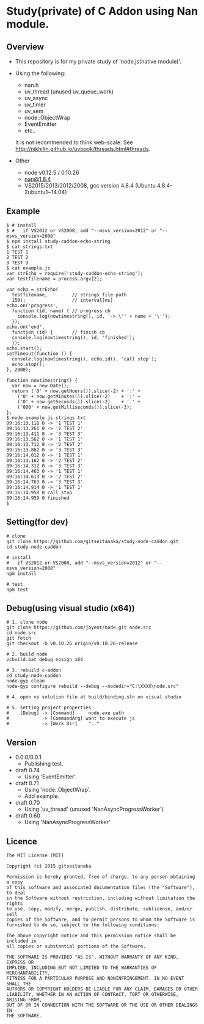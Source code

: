 # Study(private) of C Addon using Nan module.


## Overview

* This repository is for my private study of 'node.js(native module)'.
* Using the following:
    - nan.h
    - uv_thread (unused uv_queue_work)
    - uv_async
    - uv_timer
    - uv_sem
    - node::ObjectWrap
    - EventEmitter
    - etc..
    
    It is not recommended to think web-scale. See <http://nikhilm.github.io/uvbook/threads.html#threads>.

* Other
    - node v0.12.5 / 0.10.26
    - nan@1.8.4
    - VS2015/2013/2012/2008, gcc version 4.8.4 (Ubuntu 4.8.4-2ubuntu1~14.04)

## Example
	
	$ # install
    $ #   if VS2012 or VS2008, add "--msvs_version=2012" or "--msvs_version=2008" 
	$ npm install study-caddon-echo-string
	$ cat strings.txt
	1 TEST 1
    2 TEST 2
    3 TEST 3
	$ cat example.js  
    var strEcho = require('study-caddon-echo-string');
    var testfilename = process.argv[2];
    
    var echo = strEcho(
      testfilename,         // strings file path
      150);                 // interval[ms]
    echo.on('progress',
      function (id, name) { // progress cb
        console.log(nowtimestring(), id, '-> \'' + name + '\'');
      });
    echo.on('end',
      function (id) {       // finish cb
      console.log(nowtimestring(), id, 'finished');
      });
    echo.start();
    setTimeout(function () {
      console.log(nowtimestring(), echo.id(), 'call stop');
      echo.stop();
    }, 2000);
    
    function nowtimestring() {
      var now = new Date();
      return ('0' + now.getHours()).slice(-2) + ':' +
        ('0' + now.getMinutes()).slice(-2)    + ':' +
        ('0' + now.getSeconds()).slice(-2)    + '.' +
        ('000' + now.getMilliseconds()).slice(-3);
    };
    $ node example.js strings.txt
    09:16:13.118 0 -> '1 TEST 1'
    09:16:13.261 0 -> '2 TEST 2'
    09:16:13.411 0 -> '3 TEST 3'
    09:16:13.562 0 -> '1 TEST 1'
    09:16:13.712 0 -> '2 TEST 2'
    09:16:13.862 0 -> '3 TEST 3'
    09:16:14.012 0 -> '1 TEST 1'
    09:16:14.162 0 -> '2 TEST 2'
    09:16:14.312 0 -> '3 TEST 3'
    09:16:14.463 0 -> '1 TEST 1'
    09:16:14.613 0 -> '2 TEST 2'
    09:16:14.763 0 -> '3 TEST 3'
    09:16:14.914 0 -> '1 TEST 1'
    09:16:14.958 0 call stop
    09:16:14.959 0 finished
    $

## Setting(for dev)
	
	# clone
	git clone https://github.com/gitseitanaka/study-node-caddon.git
	cd study-node-caddon
	
	# install
	#   if VS2012 or VS2008, add "--msvs_version=2012" or "--msvs_version=2008" 
	npm install
	
	# test
	npm test

## Debug(using visual studio (x64))

	# 1. clone node
	git clone https://github.com/joyent/node.git node.src
	cd node.src
	git fetch
	git checkout -b v0.10.26 origin/v0.10.26-release

	# 2. build node
	vcbuild.bat debug nosign x64

	# 3. rebuild c-addon
	cd study-node-caddon
	node-gyp clean
	node-gyp configure rebuild --debug --nodedir="C:\XXXX\node.src" 
	
	# 4. open vs solution file at build/binding.sln on visual studio
	
	# 5. setting project properties
	#    [Debug] -> [Command]     node.exe path
	#            -> [CommandArg] want to execute js
	#            -> [Work Dir]    ".."


## Version

* 0.0.0/0.0.1
   - Publishing test.
* draft 0.74
    - Using 'EventEmitter'.
* draft 0.71
    - Using 'node::ObjectWrap'.
    - Add example.
* draft 0.70
    - Using 'uv_thread' (unused 'NanAsyncProgressWorker')
* draft 0.60
    - Using 'NanAsyncProgressWorker'

## Licence

	The MIT License (MIT)
	
	Copyright (c) 2015 gitseitanaka
	
	Permission is hereby granted, free of charge, to any person obtaining a copy
	of this software and associated documentation files (the "Software"), to deal
	in the Software without restriction, including without limitation the rights
	to use, copy, modify, merge, publish, distribute, sublicense, and/or sell
	copies of the Software, and to permit persons to whom the Software is
	furnished to do so, subject to the following conditions:
	
	The above copyright notice and this permission notice shall be included in
	all copies or substantial portions of the Software.
	
	THE SOFTWARE IS PROVIDED "AS IS", WITHOUT WARRANTY OF ANY KIND, EXPRESS OR
	IMPLIED, INCLUDING BUT NOT LIMITED TO THE WARRANTIES OF MERCHANTABILITY,
	FITNESS FOR A PARTICULAR PURPOSE AND NONINFRINGEMENT. IN NO EVENT SHALL THE
	AUTHORS OR COPYRIGHT HOLDERS BE LIABLE FOR ANY CLAIM, DAMAGES OR OTHER
	LIABILITY, WHETHER IN AN ACTION OF CONTRACT, TORT OR OTHERWISE, ARISING FROM,
	OUT OF OR IN CONNECTION WITH THE SOFTWARE OR THE USE OR OTHER DEALINGS IN
	THE SOFTWARE.
